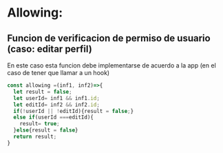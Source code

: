 
# Allowing: 
## Funcion de verificacion de permiso de usuario (caso: editar perfil)

En este caso esta funcion debe implementarse de acuerdo a la app (en el caso de tener que llamar a un hook)

```javascript
const allowing =(inf1, inf2)=>{
  let result = false;
  let userId= inf1 && inf1.id;
  let editId= inf2 && inf2.id;
  if(!userId || !editId){result = false;}
  else if(userId ===editId){
    result= true;
  }else{result = false}
  return result;
}

```

